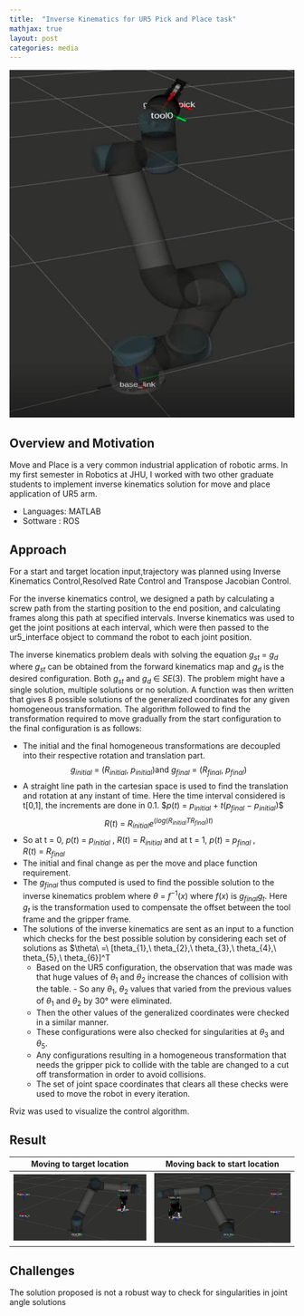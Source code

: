 ```yaml
---
title:  "Inverse Kinematics for UR5 Pick and Place task"
mathjax: true
layout: post
categories: media
---
```


![](/assets/UR5moveAndPlace/homeConfig.png)

## Overview and Motivation

Move and Place is a very common industrial application of robotic arms. In my first semester in Robotics at JHU, I worked with two other graduate students to implement inverse kinematics solution for move and place application of UR5 arm. 

- Languages: MATLAB
- Sottware : ROS

## Approach

For a start and target location input,trajectory was planned using Inverse Kinematics Control,Resolved Rate Control and Transpose Jacobian Control.

For the inverse kinematics control, we designed a path by calculating a screw path from the starting position to the end position, and calculating frames along this path at specified intervals. Inverse kinematics was used to get the joint positions at each interval, which were then passed to the ur5_interface object to command the robot to each joint position.

The inverse kinematics problem deals with solving the equation $g_{st}\ =\ g_{d}$ where $g_{st}$ can be obtained from the forward kinematics map and $g_d$ is the desired configuration. Both $g_{st}$ and $g_{d}\ \in\ SE(3)$. The problem might have a single solution, multiple solutions or no solution. A function was then written that gives 8 possible solutions of the generalized coordinates for any given homogeneous transformation. The algorithm followed to find the transformation required to move gradually from the start configuration to the final configuration is as follows:

- The initial and the final homogeneous transformations are decoupled into their respective rotation and translation part.
   $$g_{initial}\ =\ (R_{initial},\ p_{initial}) \text{and}\ g_{final}\ =\ (R_{final},\ p_{final})$$
- A straight line path in the cartesian space is used to find the translation and rotation at any instant of time. Here the time interval considered is t[0,1], the increments are done in 0.1.
  $$p(t)$ = $p_{initial}\ +\ t(p_{final}\ -\ p_{initial})$$
  $$R(t)\ =\ R_{initial}e^{(log(R_{initial} T R_{final})t)}$$
- So at t = 0, $p(t)\ =\ p_{initial}$ , $R(t)\ =\ R_{initial}$  and at t = 1, $p(t)\ =\ p_{final}$ , $R(t)\ =\ R_{final}$ 
- The initial and final change as per the move and place function requirement. 
- The  $g_{final}$ thus computed is used to find the possible solution to the inverse kinematics problem where $\theta\ =\ f^{-1}(x)$ where $f(x)$ is $g_{final}g_{t}$. Here $g_{t}$ is the transformation used to compensate the offset between the tool frame and the gripper frame. 
- The solutions of the inverse kinematics are sent as an input to a function which checks for the best possible solution by considering each set of solutions as $\theta\ =\ [theta_{1},\ theta_{2},\ theta_{3},\ theta_{4},\ theta_{5},\ theta_{6}]^T 
  - Based on the UR5 configuration, the observation that was made was that huge values of $\theta_{1}$ and $\theta_{2}$ increase the chances of collision with the table.   - So any $\theta_{1}$, $\theta_{2}$ values that varied from the previous values of $\theta_{1}$ and $\theta_{2}$ by 30° were eliminated. 
  - Then the other values of the generalized coordinates were checked in a similar manner.
  - These configurations were also checked for singularities at $\theta_{3}$ and $\theta_{5}$.
  - Any configurations resulting in a homogeneous transformation that needs the gripper pick to collide with the table are changed to a cut off transformation in order to avoid collisions. 
  - The set of joint space coordinates that clears all these checks were used to move the robot in every iteration. 

Rviz was used to visualize the control algorithm. 

## Result

Moving to target location                        |  Moving back to start location
:-----------------------------------------------:|:------------------------------------------------:
![](/assets/UR5moveAndPlace/targetLocation.png)  |  ![](/assets/UR5moveAndPlace/startLocation.png)

## Challenges
The solution proposed is not a robust way to check for singularities in joint angle solutions 


